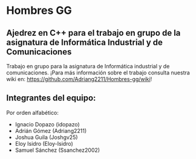 # Hombres GG
## Ajedrez en C++ para el trabajo en grupo de la asignatura de Informática Industrial y de Comunicaciones
Trabajo en grupo para la asignatura de Informática industrial y de comunicaciones.
¡Para más información sobre el trabajo consulta nuestra wiki en: https://github.com/Adriang2211/Hombres-gg/wiki!

## Integrantes del equipo:
Por orden alfabético:
- Ignacio Dopazo (idopazo)
- Adrián Gómez (Adriang2211)
- Joshua Guila (Joshgv25)
- Eloy Isidro (Eloy-Isidro)
- Samuel Sánchez (Ssanchez2002)
